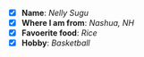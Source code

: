 - [X] **Name**: *Nelly Sugu*
- [X] **Where I am from**: *Nashua, NH*
- [X] **Favoerite food**: *Rice*
- [X] **Hobby**: *Basketball*
